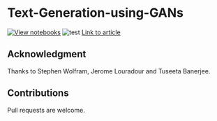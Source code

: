 # Text-Generation-using-GANs
[![View notebooks](https://wolfr.am/HAAhzkRq)](https://wolfr.am/ObM2hfar)
![test](https://user-images.githubusercontent.com/53033648/87689690-83c40d00-c756-11ea-902b-3f07c23b4cc2.gif)
[Link to article](https://wolfr.am/OadvsY6x)

## Acknowledgment

Thanks to Stephen Wolfram, Jerome Louradour and Tuseeta Banerjee. 

## Contributions

Pull requests are welcome.
